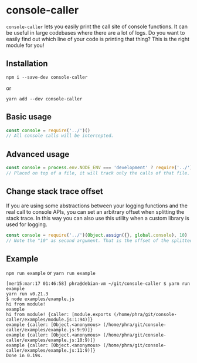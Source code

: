 # console-caller

`console-caller` lets you easily print the call site of console functions. It can be useful in large codebases where there are a lot of logs. Do you want to easily find out which line of your code is printing that thing? This is the right module for you!

## Installation

```
npm i --save-dev console-caller
```
or
```
yarn add --dev console-caller
```

## Basic usage

```javascript
const console = require('../')()
// All console calls will be intercepted.
```

## Advanced usage

```javascript
const console = process.env.NODE_ENV === 'development' ? require('../')(Object.assign(Object.create(null), global.console)) : ((typeof window !== 'undefined' && window.console) || (typeof global !== 'undefined' && global.console))
// Placed on top of a file, it will track only the calls of that file.
```

## Change stack trace offset
If you are using some abstractions between your logging functions and the real call to console APIs, you can set an arbitrary offset when splitting the stack trace. In this way you can also use this utility when a custom library is used for logging.
```javascript
const console = require('../')(Object.assign({}, global.console), 10)
// Note the "10" as second argument. That is the offset of the splitted stack trace
```

## Example

`npm run example` or `yarn run example`

```
[mer15:mar:17 01:46:58] phra@debian-vm ~/git/console-caller $ yarn run example
yarn run v0.21.3
$ node examples/example.js 
hi from module!
example
hi from module! {caller: [module.exports (/home/phra/git/console-caller/examples/module.js:1:94)]}
example {caller: [Object.<anonymous> (/home/phra/git/console-caller/examples/example.js:9:9)]}
example {caller: [Object.<anonymous> (/home/phra/git/console-caller/examples/example.js:10:9)]}
example {caller: [Object.<anonymous> (/home/phra/git/console-caller/examples/example.js:11:9)]}
Done in 0.19s.
```
